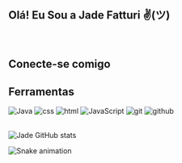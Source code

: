 <h2>Olá! Eu Sou a Jade Fatturi ✌(ツ)</h2><br>


<h2>Conecte-se comigo</h2>



<h2>Ferramentas</h2>

<div style="display: inline_block" valign="top" dir="auto">
<img aling= "center" alt= "Java" src="https://icongr.am/devicon/java-original.svg?size=30&color=currentColor"/>
<img aling= "center" alt= "css" src="https://icongr.am/devicon/css3-original.svg?size=30&color=currentColor"/>
<img aling= "center" alt= "html" src="https://icongr.am/devicon/html5-original.svg?size=30&color=currentColor"/>
<img aling= "center" alt= "JavaScript" src="https://icongr.am/devicon/javascript-original.svg?size=30&color=currentColor"/>
<img aling= "center" alt= "git" src="https://icongr.am/devicon/git-original.svg?size=30&color=currentColor"/>
<img aling= "center" alt= "github" src="https://icongr.am/devicon/github-original.svg?size=33&color=19b3d2"/></div><br>



![Jade GitHub stats](https://github-readme-stats.vercel.app/api?username=JadeFatturi&theme=radical&count_private=true&show_icons=true)


![Snake animation](https://raw.githubusercontent.com/{JadeFatturi}/{JadeFatturi}/output/github-contribution-grid-snake-dark.svg)

